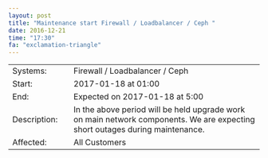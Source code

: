 ```yaml
---
layout: post
title: "Maintenance start Firewall / Loadbalancer / Ceph "
date: 2016-12-21
time: "17:30"
fa: "exclamation-triangle"
---
```


|                   |   |                                                                      |
|-------------------|---|----------------------------------------------------------------------|
| Systems:          |   | Firewall / Loadbalancer / Ceph				       |
| Start:            |   | 2017-01-18 at 01:00                                                  | 
| End:              |   | Expected on 2017-01-18 at 5:00                                  |    
| Description:      |   | In the above period will be held upgrade work on main network components. We are expecting short outages during maintenance.|
| Affected:         |   | All Customers                                                  |
